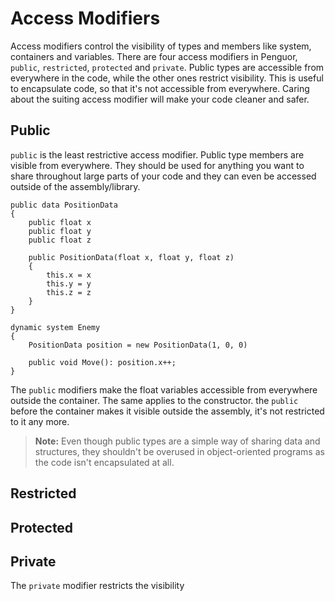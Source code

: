 # Access Modifiers

Access modifiers control the visibility of types and members like system, containers and variables.
There are four access modifiers in Penguor, `public`, `restricted`, `protected` and `private`.
Public types are accessible from everywhere in the code, while the other ones restrict visibility.
This is useful to encapsulate code, so that it's not accessible from everywhere.
Caring about the suiting access modifier will make your code cleaner and safer.

## Public

`public` is the least restrictive access modifier.
Public type members are visible from everywhere.
They should be used for anything you want to share throughout large parts of your code and they can even be accessed outside of the assembly/library.

```Penguor  
public data PositionData
{
    public float x
    public float y
    public float z

    public PositionData(float x, float y, float z)
    {
        this.x = x
        this.y = y
        this.z = z
    }
}

dynamic system Enemy
{
    PositionData position = new PositionData(1, 0, 0)

    public void Move(): position.x++;
}
```

The `public` modifiers make the float variables accessible from everywhere outside the container. The same applies to the constructor.
the `public` before the container makes it visible outside the assembly, it's not restricted to it any more.


> **Note:**
Even though public types are a simple way of sharing data and structures,
they shouldn't be overused in object-oriented programs as the code isn't encapsulated at all.

## Restricted

## Protected

## Private

The `private` modifier restricts the visibility
